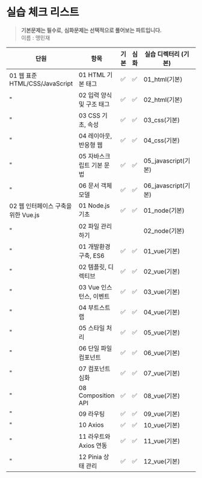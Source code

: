 # 실습 체크 리스트

> **기본문제는 필수로**, **심화문제는 선택적으로 풀어보는 파트입니다.**  
> 이름 : 맹민재

| 단원                               | 항목                          | 기본       | 심화       | 실습 디렉터리 (기본) | 실습 디렉터리 (심화) |
|------------------------------------|-------------------------------|------------|------------|----------------------|----------------------|
| 01 웹 표준 HTML/CSS/JavaScript     | 01 HTML 기본 태그             | ✅ | ✅ | 01_html(기본)        | 01_html(심화)        |
|                 "                   | 02 입력 양식 및 구조 태그     | ✅ | ✅ | 02_html(기본)        | 02_html(심화)        |
|             "                        | 03 CSS 기초, 속성             | ✅ | ✅ | 03_css(기본)         | 03_css(심화)         |
|               "                      | 04 레이아웃, 반응형 웹        | ✅ | ✅ | 04_css(기본)         | 04_css(심화)         |
|                  "                   | 05 자바스크립트 기본 문법     | ✅ | ✅ | 05_javascript(기본)  | 05_javascript(심화)  |
|               "                      | 06 문서 객체 모델             | ✅ | ✅ | 06_javascript(기본)  | 06_javascript(심화)  |
|02 웹 인터페이스 구축을 위한 Vue.js     | 01 Node.js 기초               | ✅ | ✅ | 01_node(기본)        | 01_node(심화)        |
|  "                                   | 02 파일 관리하기              |     |     | 02_node(기본)      | 02_node(심화)        |
|     "                                | 01 개발환경 구축, ES6         | ✅ | ✅ | 01_vue(기본)         | 01_vue(심화)         |
|       "                              | 02 템플릿, 디렉티브           | ✅ | ✅ | 02_vue(기본)         | 02_vue(심화)         |
|        "                             | 03 Vue 인스턴스, 이벤트       | ✅ | ✅ | 03_vue(기본)         | 03_vue(심화)         |
|         "                            | 04 부트스트랩                 | ✅ | ✅ | 04_vue(기본)         | 04_vue(심화)         |
|             "                        | 05 스타일 처리                | ✅ | ✅ | 05_vue(기본)         | 05_vue(심화)         |
|            "                         | 06 단일 파일 컴포넌트         | ✅ | ✅ | 06_vue(기본)         | 06_vue(심화)         |
|       "                              | 07 컴포넌트 심화              | ✅ | ✅ | 07_vue(기본)         | 07_vue(심화)         |
|     "                                | 08 Composition API           | ✅ | ✅ | 08_vue(기본)         | 08_vue(심화)         |
|         "                            | 09 라우팅                     | ✅ | ✅ | 09_vue(기본)         | 09_vue(심화)         |
|           "                          | 10 Axios                     | ✅ | ✅ | 10_vue(기본)         | 10_vue(심화)         |
|             "                        | 11 라우트와 Axios 연동        | ✅ |✅ | 11_vue(기본)         | 11_vue(심화)         |
|               "                      | 12 Pinia 상태 관리           | ✅ |✅ | 12_vue(기본)         | 12_vue(심화)         |
